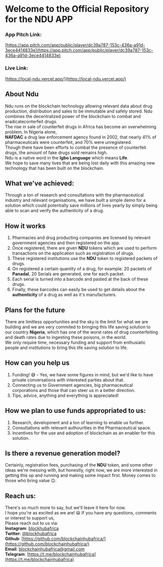 # Welcome to the Official Repository for the NDU APP

### App Pitch Link:
[https://app.pitch.com/app/public/player/dc39a787-153c-436a-a91d-3ece4414833e](https://app.pitch.com/app/public/player/dc39a787-153c-436a-a91d-3ece4414833e)

### Live Link:
[https://local-ndu.vercel.app/](https://local-ndu.vercel.app/)
 
## About Ndu
Ndu runs on the blockchain technology allowing relevant data about drug production, distribution and sales to be immutable and safely stored.
Ndu combines the decentralized power of the blockchain to combat and eradicateconterfeit drugs.    
The rise in sale of counterfeit drugs in Africa has become an overwhelming problem. In Nigeria alone,   
**NAFDAC** a drug law enforcement agency found in 2002, that nearly 41% of pharmaceuticals were counterfeit, and 70% were unregistered.   
Though there have been efforts to combat the presence of counterfeit drugs, the amount of fake drugs sold remains high.    
Ndu is a native word in the **Igbo Language** which means **Life**.   
We hope to save many lives that are being lost daily with this amazing new technology that has been built on the blockchain.    

## What we've achieved:
Through a ton of research and consultations with the pharmaceutical industry and relevant organisations, we have built a simple demo for a solution which could potentially save millions of lives yearly by simply being able to scan and verify the authenticity of a drug.

## How it works
1. Pharmacies and drug producting companies are licensed by relevant government agencies and then registered on the app.
2. Once registered, there are given **NDU** tokens which are used to perform transactions on the application such as registration of drugs.
3. These registered institutions use the **NDU** token to registered packets of drugs.
4. On registered a certain quantity of a drug, for example: 20 packets of **Panadal**, 20 Serials are generated, one for each packet.
5. Each serial is turned into a barcode and pasted at the back of these drugs.
6. Finally, these barcodes can easily be used to get details about the **authenticity** of a drug as well as it's manufacturers.

## Plans for the future
There are limitless opportunities and the sky is the limit for what we are building and we are very commited to bringing this life saving solution to our country **Nigeria**, which has one of the worst rates of drug counterfeiting and death rates due to ingesting these poisons, in the world.    
We only require time, necessary funding and support from enthusiatic people and institutions to bring this life saving solution to life.

## How can you help us
1. Funding! 😅 - Yes, we have some figures in mind, but we'd like to have private conversations with interested parties about that.
2. Connecting us to Government agencies, big pharmaceutical corporations and those that can steer us in a better direction.
3. Tips, advice, anything and everything is appreciated!

## How we plan to use funds appropriated to us:
1. Research, development and a ton of learning to enable us further.
2. Consultations with relevant authourities in the Pharmaceutical space.
3. Incentives for the use and adoption of blockchain as an enabler for this solution.

## Is there a revenue generation model?
Certainly, registration fees, purchasing of the **NDU** token, and some other ideas we're messing with, but honestly, right now, we are more interested in getting this up and running and making some impact first. Money comes to those who bring value 😉.

## Reach us:
There's so much more to say, but we'll leave it here for now.    
I hope you're as excited as we are! 😃
If you have any questions, comments or interest to support us,     
Please reach out to us via:     
**Instagram**: [blockhubafrica](https://instagram.com/blockhubafrica)   
**Twitter**: [@blockhubafrica](https://twitter.com/blockhubafrica)   
**Github**: [https://github.com/blockchainhubafrica/](https://github.com/blockchainhubafrica/)     
**Email**: [blockchainhubafrica@gmail.com](mailto:blockchainhubafrica@gmail.com)      
**Telegram**: [https://t.me/blockchainhubafrica](https://t.me/blockchainhubafrica)   